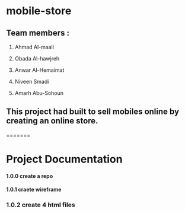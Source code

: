 # mobile-store
## Team members :

1. Ahmad Al-maali

2. Obada Al-hawjreh

3. Anwar Al-Hemaimat

4. Niveen Smadi

5. Amarh Abu-Sohoun

## This project had built to sell mobiles online by creating an online store.

=======
# Project Documentation
#### 1.0.0 create a repo
#### 1.0.1 craete wireframe
### 1.0.2 create 4 html files

